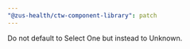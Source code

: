 ```yaml
---
"@zus-health/ctw-component-library": patch
---
```


Do not default to Select One but instead to Unknown.
